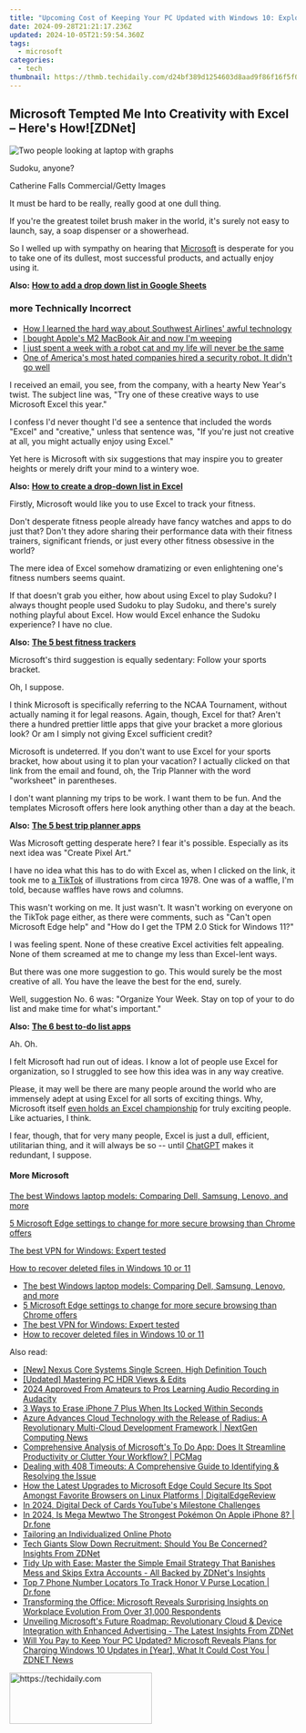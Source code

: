 ```yaml
---
title: "Upcoming Cost of Keeping Your PC Updated with Windows 10: Explore the Price Changes From Microsoft Set in Motion Next Year"
date: 2024-09-28T21:21:17.236Z
updated: 2024-10-05T21:59:54.360Z
tags:
  - microsoft
categories:
  - tech
thumbnail: https://thmb.techidaily.com/d24bf389d1254603d8aad9f86f16f5f0cd9be072e2e5d71e92f6bedcfed5d098.jpg
---
```


## Microsoft Tempted Me Into Creativity with Excel – Here's How![ZDNet]

![Two people looking at laptop with graphs](https://www.zdnet.com/a/img/resize/eafd1a387bb7e6b0265f3284c302e0f46ce07339/2023/02/03/af3b58e0-11c8-4c69-a84b-e91c7dc510eb/gettyimages-1441723112.jpg?auto=webp&width=1280)

Sudoku, anyone?

Catherine Falls Commercial/Getty Images

It must be hard to be really, really good at one dull thing.

If you're the greatest toilet brush maker in the world, it's surely not easy to launch, say, a soap dispenser or a showerhead.

So I welled up with sympathy on hearing that [Microsoft](https://www.zdnet.com/home-and-office/work-life/microsoft-teams-premium-is-getting-a-gpt-boost-via-openai/) is desperate for you to take one of its dullest, most successful products, and actually enjoy using it.

**Also:** [**How to add a drop down list in Google Sheets**](https://www.zdnet.com/home-and-office/work-life/how-to-add-a-drop-down-list-in-google-sheets/)

### more Technically Incorrect

* [How I learned the hard way about Southwest Airlines' awful technology](https://www.zdnet.com/article/how-i-learned-the-hard-way-about-southwest-airlines-awful-technology/)
* [I bought Apple's M2 MacBook Air and now I'm weeping](https://www.zdnet.com/article/i-bought-apples-m2-macbook-air-and-now-im-weeping/)
* [I just spent a week with a robot cat and my life will never be the same](https://www.zdnet.com/article/i-just-spent-a-week-with-a-robot-cat-and-my-life-will-never-be-the-same/)
* [One of America's most hated companies hired a security robot. It didn't go well](https://www.zdnet.com/article/one-of-americas-most-hated-companies-hired-a-security-robot-it-didnt-go-well/)

I received an email, you see, from the company, with a hearty New Year's twist. The subject line was, "Try one of these creative ways to use Microsoft Excel this year." 

I confess I'd never thought I'd see a sentence that included the words "Excel" and "creative," unless that sentence was, "If you're just not creative at all, you might actually enjoy using Excel." 

Yet here is Microsoft with six suggestions that may inspire you to greater heights or merely drift your mind to a wintery woe.

**Also:** [**How to create a drop-down list in Excel**](https://www.zdnet.com/home-and-office/work-life/how-to-create-a-drop-down-list-in-excel/)

Firstly, Microsoft would like you to use Excel to track your fitness. 

Don't desperate fitness people already have fancy watches and apps to do just that? Don't they adore sharing their performance data with their fitness trainers, significant friends, or just every other fitness obsessive in the world? 

The mere idea of Excel somehow dramatizing or even enlightening one's fitness numbers seems quaint.

If that doesn't grab you either, how about using Excel to play Sudoku? I always thought people used Sudoku to play Sudoku, and there's surely nothing playful about Excel. How would Excel enhance the Sudoku experience? I have no clue.

**Also:** [**The 5 best fitness trackers**](https://www.zdnet.com/article/best-fitness-tracker/) 

Microsoft's third suggestion is equally sedentary: Follow your sports bracket.

Oh, I suppose. 

I think Microsoft is specifically referring to the NCAA Tournament, without actually naming it for legal reasons. Again, though, Excel for that? Aren't there a hundred prettier little apps that give your bracket a more glorious look? Or am I simply not giving Excel sufficient credit?

Microsoft is undeterred. If you don't want to use Excel for your sports bracket, how about using it to plan your vacation? I actually clicked on that link from the email and found, oh, the Trip Planner with the word "worksheet" in parentheses. 

I don't want planning my trips to be work. I want them to be fun. And the templates Microsoft offers here look anything other than a day at the beach.

**Also:** [**The 5 best trip planner apps**](https://www.zdnet.com/article/best-trip-planner-app/)

Was Microsoft getting desperate here? I fear it's possible. Especially as its next idea was "Create Pixel Art." 

I have no idea what this has to do with Excel as, when I clicked on the link, it took me to [a TikTok](https://www.tiktok.com/@microsoft365/video/7017812421733633285?ocid=cmm50bixyyq) of illustrations from circa 1978\. One was of a waffle, I'm told, because waffles have rows and columns. 

This wasn't working on me. It just wasn't. It wasn't working on everyone on the TikTok page either, as there were comments, such as "Can't open Microsoft Edge help" and "How do I get the TPM 2.0 Stick for Windows 11?"

I was feeling spent. None of these creative Excel activities felt appealing. None of them screamed at me to change my less than Excel-lent ways.

But there was one more suggestion to go. This would surely be the most creative of all. You have the leave the best for the end, surely.

Well, suggestion No. 6 was: "Organize Your Week. Stay on top of your to do list and make time for what's important."

**Also:** [**The 6 best to-do list apps**](https://www.zdnet.com/home-and-office/work-life/best-to-do-list-app/)

Ah. Oh.

I felt Microsoft had run out of ideas. I know a lot of people use Excel for organization, so I struggled to see how this idea was in any way creative.

Please, it may well be there are many people around the world who are immensely adept at using Excel for all sorts of exciting things. Why, Microsoft itself [even holds an Excel championship](https://www.zdnet.com/article/i-just-watched-microsoft-try-to-make-excel-exciting-recovery-wont-be-easy/) for truly exciting people. Like actuaries, I think.

I fear, though, that for very many people, Excel is just a dull, efficient, utilitarian thing, and it will always be so -- until [ChatGPT](https://www.zdnet.com/article/chatgpts-next-big-challenge-helping-microsoft-to-challenge-google-search/) makes it redundant, I suppose.

#### More Microsoft

[The best Windows laptop models: Comparing Dell, Samsung, Lenovo, and more](https://www.zdnet.com/article/best-windows-laptop/ "The best Windows laptop models: Comparing Dell, Samsung, Lenovo, and more")

[5 Microsoft Edge settings to change for more secure browsing than Chrome offers](https://www.zdnet.com/article/5-microsoft-edge-settings-to-change-for-more-secure-browsing-than-chrome-offers/ "5 Microsoft Edge settings to change for more secure browsing than Chrome offers")

[The best VPN for Windows: Expert tested](https://www.zdnet.com/article/best-vpn-for-windows-pc/ "The best VPN for Windows: Expert tested")

[How to recover deleted files in Windows 10 or 11](https://www.zdnet.com/article/how-to-recover-deleted-files-in-windows-10-or-11/ "How to recover deleted files in Windows 10 or 11")

* [The best Windows laptop models: Comparing Dell, Samsung, Lenovo, and more](https://www.zdnet.com/article/best-windows-laptop/ "The best Windows laptop models: Comparing Dell, Samsung, Lenovo, and more")
* [5 Microsoft Edge settings to change for more secure browsing than Chrome offers](https://www.zdnet.com/article/5-microsoft-edge-settings-to-change-for-more-secure-browsing-than-chrome-offers/ "5 Microsoft Edge settings to change for more secure browsing than Chrome offers")
* [The best VPN for Windows: Expert tested](https://www.zdnet.com/article/best-vpn-for-windows-pc/ "The best VPN for Windows: Expert tested")
* [How to recover deleted files in Windows 10 or 11](https://www.zdnet.com/article/how-to-recover-deleted-files-in-windows-10-or-11/ "How to recover deleted files in Windows 10 or 11")

<ins class="adsbygoogle"
     style="display:block"
     data-ad-format="autorelaxed"
     data-ad-client="ca-pub-7571918770474297"
     data-ad-slot="1223367746"></ins>

<ins class="adsbygoogle"
     style="display:block"
     data-ad-client="ca-pub-7571918770474297"
     data-ad-slot="8358498916"
     data-ad-format="auto"
     data-full-width-responsive="true"></ins>

<span class="atpl-alsoreadstyle">Also read:</span>
<div><ul>
<li><a href="https://extra-skills.techidaily.com/new-nexus-core-systems-single-screen-high-definition-touch/"><u>[New] Nexus Core Systems Single Screen, High Definition Touch</u></a></li>
<li><a href="https://article-posts.techidaily.com/updated-mastering-pc-hdr-views-and-edits/"><u>[Updated] Mastering PC HDR Views & Edits</u></a></li>
<li><a href="https://some-techniques.techidaily.com/2024-approved-from-amateurs-to-pros-learning-audio-recording-in-audacity/"><u>2024 Approved From Amateurs to Pros Learning Audio Recording in Audacity</u></a></li>
<li><a href="https://ios-unlock.techidaily.com/3-ways-to-erase-iphone-7-plus-when-its-locked-within-seconds-by-drfone-ios/"><u>3 Ways to Erase iPhone 7 Plus When Its Locked Within Seconds</u></a></li>
<li><a href="https://win-trending.techidaily.com/azure-advances-cloud-technology-with-the-release-of-radius-a-revolutionary-multi-cloud-development-framework-nextgen-computing-news/"><u>Azure Advances Cloud Technology with the Release of Radius: A Revolutionary Multi-Cloud Development Framework | NextGen Computing News</u></a></li>
<li><a href="https://win-trending.techidaily.com/comprehensive-analysis-of-microsofts-to-do-app-does-it-streamline-productivity-or-clutter-your-workflow-pcmag/"><u>Comprehensive Analysis of Microsoft's To Do App: Does It Streamline Productivity or Clutter Your Workflow? | PCMag</u></a></li>
<li><a href="https://tech-recovery.techidaily.com/dealing-with-408-timeouts-a-comprehensive-guide-to-identifying-and-resolving-the-issue/"><u>Dealing with 408 Timeouts: A Comprehensive Guide to Identifying & Resolving the Issue</u></a></li>
<li><a href="https://win-trending.techidaily.com/how-the-latest-upgrades-to-microsoft-edge-could-secure-its-spot-amongst-favorite-browsers-on-linux-platforms-digitaledgereview/"><u>How the Latest Upgrades to Microsoft Edge Could Secure Its Spot Amongst Favorite Browsers on Linux Platforms | DigitalEdgeReview</u></a></li>
<li><a href="https://youtube-videos.techidaily.com/in-2024-digital-deck-of-cards-youtubes-milestone-challenges/"><u>In 2024, Digital Deck of Cards YouTube's Milestone Challenges</u></a></li>
<li><a href="https://ios-pokemon-go.techidaily.com/in-2024-is-mega-mewtwo-the-strongest-pokemon-on-apple-iphone-8-drfone-by-drfone-virtual-ios/"><u>In 2024, Is Mega Mewtwo The Strongest Pokémon On Apple iPhone 8? | Dr.fone</u></a></li>
<li><a href="https://facebook.techidaily.com/tailoring-an-individualized-online-photo/"><u>Tailoring an Individualized Online Photo</u></a></li>
<li><a href="https://win-trending.techidaily.com/tech-giants-slow-down-recruitment-should-you-be-concerned-insights-from-zdnet/"><u>Tech Giants Slow Down Recruitment: Should You Be Concerned? Insights From ZDNet</u></a></li>
<li><a href="https://win-trending.techidaily.com/tidy-up-with-ease-master-the-simple-email-strategy-that-banishes-mess-and-skips-extra-accounts-all-backed-by-zdnets-insights/"><u>Tidy Up with Ease: Master the Simple Email Strategy That Banishes Mess and Skips Extra Accounts - All Backed by ZDNet's Insights</u></a></li>
<li><a href="https://android-location-track.techidaily.com/top-7-phone-number-locators-to-track-honor-v-purse-location-drfone-by-drfone-virtual-android/"><u>Top 7 Phone Number Locators To Track Honor V Purse Location | Dr.fone</u></a></li>
<li><a href="https://win-trending.techidaily.com/transforming-the-office-microsoft-reveals-surprising-insights-on-workplace-evolution-from-over-31000-respondents/"><u>Transforming the Office: Microsoft Reveals Surprising Insights on Workplace Evolution From Over 31,000 Respondents</u></a></li>
<li><a href="https://win-trending.techidaily.com/unveiling-microsofts-future-roadmap-revolutionary-cloud-and-device-integration-with-enhanced-advertising-the-latest-insights-from-zdnet/"><u>Unveiling Microsoft's Future Roadmap: Revolutionary Cloud & Device Integration with Enhanced Advertising - The Latest Insights From ZDNet</u></a></li>
<li><a href="https://win-trending.techidaily.com/will-you-pay-to-keep-your-pc-updated-microsoft-reveals-plans-for-charging-windows-10-updates-in-year-what-it-could-cost-you-zdnet-news/"><u>Will You Pay to Keep Your PC Updated? Microsoft Reveals Plans for Charging Windows 10 Updates in [Year], What It Could Cost You | ZDNET News</u></a></li>
</ul></div>

<!-- affiliate ads begin -->
<a href="https://aligracehair.sjv.io/c/5597632/2135354/19272" target="_top" id="2135354">
  <img src="//a.impactradius-go.com/display-ad/19272-2135354" border="0" alt="https://techidaily.com" width="250" height="90"/>
</a>
<img height="0" width="0" src="https://aligracehair.sjv.io/i/5597632/2135354/19272" style="position:absolute;visibility:hidden;" border="0" />
<!-- affiliate ads end -->

